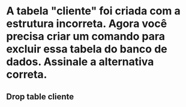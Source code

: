 # A tabela "cliente" foi criada com a estrutura incorreta. Agora você precisa criar um comando para excluir essa tabela do banco de dados. Assinale a alternativa correta.

## Drop table cliente